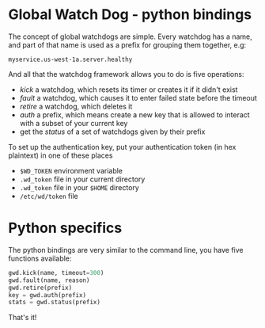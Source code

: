 # Global Watch Dog - python bindings

The concept of global watchdogs are simple. Every watchdog has a name, and part
of that name is used as a prefix for grouping them together, e.g:

```
myservice.us-west-1a.server.healthy
```

And all that the watchdog framework allows you to do is five operations:

- *kick* a watchdog, which resets its timer or creates it if it didn't exist
- *fault* a watchdog, which causes it to enter failed state before the timeout
- *retire* a watchdog, which deletes it
- *auth* a prefix, which means create a new key that is allowed to interact with a subset of your current key
- get the *status* of a set of watchdogs given by their prefix

To set up the authentication key, put your authentication token (in hex plaintext) in one of these places

- `$WD_TOKEN` environment variable
- `.wd_token` file in your current directory
- `.wd_token` file in your `$HOME` directory
- `/etc/wd/token` file

# Python specifics

The python bindings are very similar to the command line, you have five functions available:

```python
gwd.kick(name, timeout=300)
gwd.fault(name, reason)
gwd.retire(prefix)
key = gwd.auth(prefix)
stats = gwd.status(prefix)
```

That's it!
